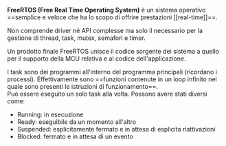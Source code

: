 **FreeRTOS (Free Real Time Operating System)** è un sistema operativo ==semplice e veloce che ha lo scopo di offrire prestazioni [[real-time]]==.

 Non comprende driver né API complesse ma solo il necessario per la gestione di thread, task, mutex, semafori e timer.

 Un prodotto finale FreeRTOS unisce il codice sorgente dei sistema a  quello per il supporto della MCU relativa e al codice dell'applicazione.
 
 I task sono dei programmi all'interno del programma principali (ricordano i processi). 
 Effettivamente sono ==funzioni contenute in un loop infinito nel quale sono presenti le istruzioni di funzionamento==.  
 Può essere eseguito un solo task alla volta. 
 Possono avere stati diversi come:
* Running: in esecuzione
* Ready: eseguibile da un momento all'altro
* Suspended: esplicitamente fermato e in attesa di esplicita riattivazioni
* Blocked: fermato e in attesa di un evento